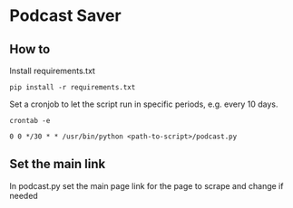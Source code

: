 # Podcast Saver

## How to
Install requirements.txt 

```
pip install -r requirements.txt
```

Set a cronjob to let the script run in specific periods, e.g. every 10 days.

```
crontab -e
```

```
0 0 */30 * * /usr/bin/python <path-to-script>/podcast.py
```

## Set the main link
In podcast.py set the main page link for the page to scrape and change if needed